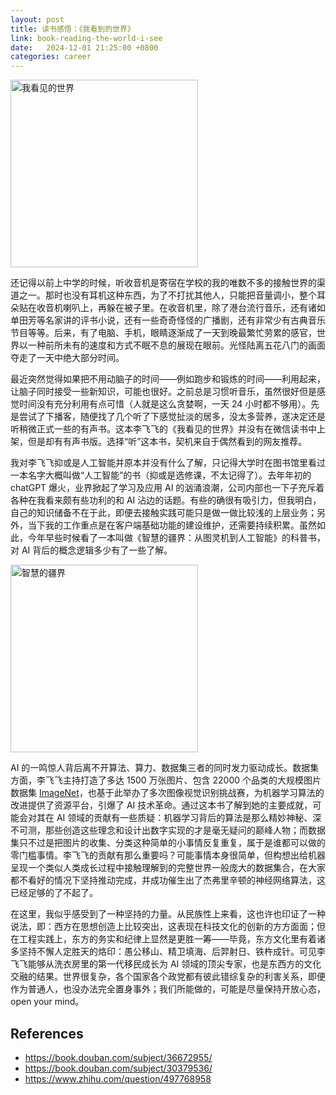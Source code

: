 ```yaml
---
layout: post
title: 读书感悟：《我看到的世界》
link: book-reading-the-world-i-see
date:   2024-12-01 21:25:00 +0800
categories: career
---
```


<img src="https://img9.doubanio.com/view/subject/l/public/s34825536.jpg" width="300" alt="我看见的世界" referrerpolicy="no-referrer"/>

还记得以前上中学的时候，听收音机是寄宿在学校的我的唯数不多的接触世界的渠道之一。那时也没有耳机这种东西，为了不打扰其他人，只能把音量调小，整个耳朵贴在收音机喇叭上，再躲在被子里。在收音机里，除了港台流行音乐，还有诸如单田芳等名家讲的评书小说，还有一些奇奇怪怪的广播剧，还有非常少有古典音乐节目等等。后来，有了电脑、手机，眼睛逐渐成了一天到晚最繁忙劳累的感官，世界以一种前所未有的速度和方式不眠不息的展现在眼前。光怪陆离五花八门的画面夺走了一天中绝大部分时间。

最近突然觉得如果把不用动脑子的时间——例如跑步和锻炼的时间——利用起来，让脑子同时接受一些新知识，可能也很好。之前总是习惯听音乐，虽然很好但是感觉时间没有充分利用有点可惜（人就是这么贪婪啊，一天 24 小时都不够用）。先是尝试了下播客，随便找了几个听了下感觉扯淡的居多，没太多营养，遂决定还是听稍微正式一些的有声书。这本李飞飞的《我看见的世界》并没有在微信读书中上架，但是却有有声书版。选择“听”这本书，契机来自于偶然看到的网友推荐。

我对李飞飞抑或是人工智能并原本并没有什么了解，只记得大学时在图书馆里看过一本名字大概叫做“人工智能”的书（抑或是选修课，不太记得了）。去年年初的 chatGPT 爆火，业界掀起了学习及应用 AI 的汹涌浪潮，公司内部也一下子充斥着各种在我看来颇有些功利的和 AI 沾边的话题。有些的确很有吸引力，但我明白，自己的知识储备不在于此，即便去接触实践可能只是做一做比较浅的上层业务；另外，当下我的工作重点是在客户端基础功能的建设维护，还需要持续积累。虽然如此，今年早些时候看了一本叫做《智慧的疆界：从图灵机到人工智能》的科普书，对 AI 背后的概念逻辑多少有了一些了解。

<img src="https://img1.doubanio.com/view/subject/l/public/s29923729.jpg" width="300" alt="智慧的疆界" referrerpolicy="no-referrer"/>

AI 的一鸣惊人背后离不开算法、算力、数据集三者的同时发力驱动成长。数据集方面，李飞飞主持打造了多达 1500 万张图片、包含 22000 个品类的大规模图片数据集 [ImageNet](https://www.image-net.org/)，也基于此举办了多次图像视觉识别挑战赛，为机器学习算法的改进提供了资源平台，引爆了 AI 技术革命。通过这本书了解到她的主要成就，可能会对其在 AI 领域的贡献有一些质疑：机器学习背后的算法是那么精妙神秘、深不可测，那些创造这些理念和设计出数字实现的才是毫无疑问的巅峰人物；而数据集只不过是把图片的收集、分类这种简单的小事情反复重复，属于是谁都可以做的零门槛事情。李飞飞的贡献有那么重要吗？可能事情本身很简单，但构想出给机器呈现一个类似人类成长过程中接触理解到的完整世界一般庞大的数据集合，在大家都不看好的情况下坚持推动完成，并成功催生出了杰弗里辛顿的神经网络算法，这已经足够的了不起了。

在这里，我似乎感受到了一种坚持的力量。从民族性上来看，这也许也印证了一种说法，即：西方在思想创造上比较突出，这表现在科技文化的创新的方方面面；但在工程实践上，东方的务实和纪律上显然是更胜一筹——毕竟，东方文化里有着诸多坚持不懈人定胜天的烙印：愚公移山、精卫填海、后羿射日、铁杵成针。可见李飞飞能够从洗衣房里的第一代移民成长为 AI 领域的顶尖专家，也是东西方的文化交融的结果。世界很复杂，各个国家各个政党都有彼此错综复杂的利害关系，即便作为普通人，也没办法完全置身事外；我们所能做的，可能是尽量保持开放心态，open your mind。

## References

- <https://book.douban.com/subject/36672955/>
- <https://book.douban.com/subject/30379536/>
- <https://www.zhihu.com/question/497768958>
